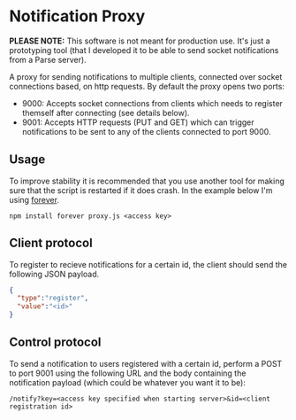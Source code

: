 # Notification Proxy

**PLEASE NOTE:** This software is not meant for production use. It's just a prototyping tool (that I developed it to be able to send socket notifications from a Parse server).

A proxy for sending notifications to multiple clients, connected over socket connections based, on http requests.
By default the proxy opens two ports:

* 9000: Accepts socket connections from clients which needs to register themself after connecting (see details below).
* 9001: Accepts HTTP requests (PUT and GET) which can trigger notifications to be sent to any of the clients connected to port 9000.

## Usage

To improve stability it is recommended that you use another tool for making sure that the script is restarted if it does crash. In the example below I'm using [forever](https://github.com/foreverjs/forever).

``
npm install
forever proxy.js <access key>
``

## Client protocol

To register to recieve notifications for a certain id, the client should send the following JSON payload.

```json
{
  "type":"register",
  "value":"<id>"
}
```

## Control protocol

To send a notification to users registered with a certain id, perform a POST to port 9001 using the following URL and the body containing the notification payload (which could be whatever you want it to be):

```
/notify?key=<access key specified when starting server>&id=<client registration id>
```
